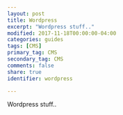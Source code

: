 ```yaml
---
layout: post
title: Wordpress
excerpt: "Wordpress stuff.."
modified: 2017-11-18T00:00:00-04:00
categories: guides
tags: [CMS]
primary_tag: CMS
secondary_tag: CMS
comments: false
share: true
identifier: wordpress

---
```


Wordpress stuff..